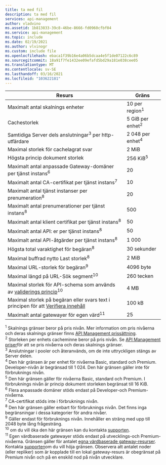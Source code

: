 ```yaml
---
title: ta med fil
description: ta med fil
services: api-management
author: vladvino
ms.assetid: 1b813833-39c8-46be-8666-fd0960cfbf04
ms.service: api-management
ms.topic: include
ms.date: 02/19/2021
ms.author: vlvinogr
ms.custom: include file
ms.openlocfilehash: ebaca1f39b16e4a06b5dcaa4e5f1de07122c6c89
ms.sourcegitcommit: 18a91f7fe1432ee09efafd5bd29a181e038cee05
ms.translationtype: MT
ms.contentlocale: sv-SE
ms.lasthandoff: 03/16/2021
ms.locfileid: "103622181"
---
```

| Resurs | Gräns |
| ---------------------------------------------------------------------- | -------------------------- |
| Maximalt antal skalnings enheter | 10 per region<sup>1</sup> |
| Cachestorlek | 5 GiB per enhet<sup>2</sup> |
| Samtidiga Server dels anslutningar<sup>3</sup> per http-utfärdare | 2 048 per enhet<sup>4</sup> |
| Maximal storlek för cachelagrat svar | 2 MiB |
| Högsta princip dokument storlek | 256 KiB<sup>5</sup> |
| Maximalt antal anpassade Gateway-domäner per tjänst instans<sup>6</sup> | 20 |
| Maximalt antal CA-certifikat per tjänst instans<sup>7</sup> | 10 |
| Maximalt antal tjänst instanser per prenumeration<sup>8</sup> | 20 |
| Maximalt antal prenumerationer per tjänst instans<sup>8</sup> | 500 |
| Maximalt antal klient certifikat per tjänst instans<sup>8</sup> | 50 |
| Maximalt antal API: er per tjänst instans<sup>8</sup> | 50 |
| Maximalt antal API-åtgärder per tjänst instans<sup>8</sup> | 1 000 |
| Högsta total varaktighet för begäran<sup>8</sup> | 30 sekunder |
| Maximal buffrad nytto Last storlek<sup>8</sup> | 2 MiB |
| Maximal URL-storlek för begäran<sup>9</sup> | 4096 byte |
| Maximal längd på URL-Sök segment<sup>10</sup> | 260 tecken |
| Maximal storlek för API-schema som används av [validerings princip](../articles/api-management/validation-policies.md)<sup>10</sup> | 4 MB |
| Maximal storlek på begäran eller svars text i principen för att [Verifiera innehåll](../articles/api-management/validation-policies.md#validate-content) | 100 kB |
| Maximalt antal gatewayer för egen värd<sup>11</sup> | 25 |

<sup>1</sup> Skalnings gränser beror på pris nivån. Mer information om pris nivåerna och deras skalnings gränser finns [API Management prissättning](https://azure.microsoft.com/pricing/details/api-management/).<br/>
<sup>2</sup> Storleken per enhets cacheminne beror på pris nivån. Se [API Management priser](https://azure.microsoft.com/pricing/details/api-management/)för att se pris nivåerna och deras skalnings gränser.<br/>
<sup>3</sup> Anslutningar i pooler och återanvänds, om de inte uttryckligen stängs av Server delen.<br/>
<sup>4</sup> Den här gränsen är per enhet för nivåerna Basic, standard och Premium. Developer-nivån är begränsad till 1 024. Den här gränsen gäller inte för förbruknings nivån.<br/>
<sup>5</sup> Den här gränsen gäller för nivåerna Basic, standard och Premium. I förbruknings nivån är princip dokument storleken begränsat till 16 KiB.<br/>
<sup>6</sup> Flera anpassade domäner stöds endast på Developer-och Premium-nivåerna.<br/>
<sup>7</sup> CA-certifikat stöds inte i förbruknings nivån.<br/>
<sup>8</sup> Den här gränsen gäller enbart för förbruknings nivån. Det finns inga begränsningar i dessa kategorier för andra nivåer.<br/>
<sup>9</sup> Gäller endast för förbruknings nivån. Innehåller en sträng med upp till 2048 byte lång frågesträng.<br/>
<sup>10</sup> om du vill öka den här gränsen kan du kontakta [supporten](https://azure.microsoft.com/support/options/).<br/>
<sup>11</sup> Egen värdbaserade gatewayer stöds endast på utvecklings-och Premium-nivåerna. Gränsen gäller för antalet [egna värdbaserade gateway-resurser](/rest/api/apimanagement/2019-12-01/gateway). Kontakta [supporten](https://azure.microsoft.com/support/options/)om du vill höja gränsen. Observera att antalet noder (eller repliker) som är kopplade till en lokal gateway-resurs är obegränsat på Premium nivån och på en enskild nod på nivån utvecklare.